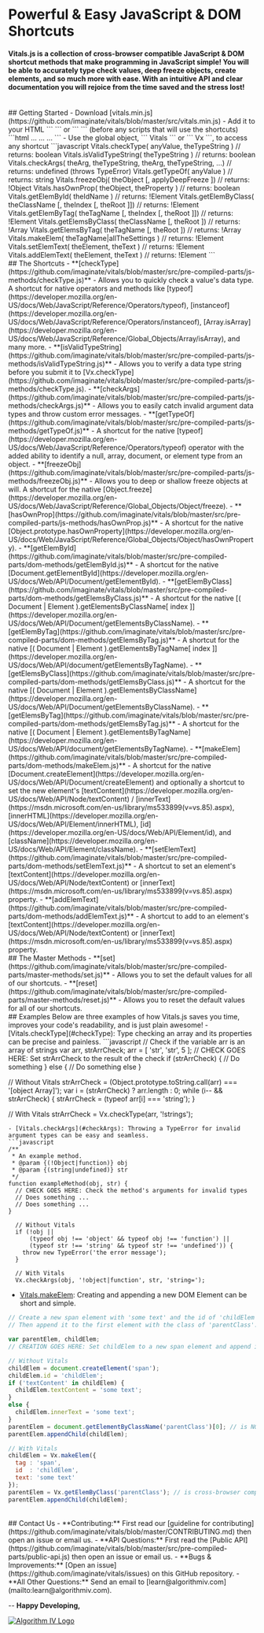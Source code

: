 # Powerful & Easy JavaScript & DOM Shortcuts

#### Vitals.js is a collection of cross-browser compatible JavaScript & DOM shortcut methods that make programming in JavaScript simple! You will be able to accurately type check values, deep freeze objects, create elements, and so much more with ease. With an intuitive API and clear documentation you will rejoice from the time saved and the stress lost!

<br />
## Getting Started
- Download [vitals.min.js](https://github.com/imaginate/vitals/blob/master/src/vitals.min.js)
- Add it to your HTML ``` <head> ``` or ``` <body> ``` (before any scripts that will use the shortcuts)
```html
<html>
    <head>
        ...
        <script src="vitals.min.js"></script>
        ...
    </head>
    <body>...</body>
</html>
```
- Use the global object, ``` Vitals ``` or ``` Vx ```, to access any shortcut
```javascript
Vitals.checkType( anyValue, theTypeString ) // returns: boolean
Vitals.isValidTypeString( theTypeString ) // returns: boolean
Vitals.checkArgs( theArg, theTypeString, theArg, theTypeString, ...) // returns: undefined (throws TypeError)
Vitals.getTypeOf( anyValue ) // returns: string
Vitals.freezeObj( theObject [, applyDeepFreeze ]) // returns: !Object
Vitals.hasOwnProp( theObject, theProperty ) // returns: boolean
Vitals.getElemById( theIdName ) // returns: !Element
Vitals.getElemByClass( theClassName [, theIndex [, theRoot ]]) // returns: !Element
Vitals.getElemByTag( theTagName [, theIndex [, theRoot ]]) // returns: !Element
Vitals.getElemsByClass( theClassName [, theRoot ]) // returns: !Array<!Element>
Vitals.getElemsByTag( theTagName [, theRoot ]) // returns: !Array<!Element>
Vitals.makeElem( theTagName|allTheSettings ) // returns: !Element
Vitals.setElemText( theElement, theText ) // returns: !Element
Vitals.addElemText( theElement, theText ) // returns: !Element
```

<br />
## The Shortcuts
- <a name="checkType"></a>**[checkType](https://github.com/imaginate/vitals/blob/master/src/pre-compiled-parts/js-methods/checkType.js)** - Allows you to quickly check a value's data type. A shortcut for native operators and methods like [typeof](https://developer.mozilla.org/en-US/docs/Web/JavaScript/Reference/Operators/typeof), [instanceof](https://developer.mozilla.org/en-US/docs/Web/JavaScript/Reference/Operators/instanceof), [Array.isArray](https://developer.mozilla.org/en-US/docs/Web/JavaScript/Reference/Global_Objects/Array/isArray), and many more.
- **[isValidTypeString](https://github.com/imaginate/vitals/blob/master/src/pre-compiled-parts/js-methods/isValidTypeString.js)** - Allows you to verify a data type string before you submit it to [Vx.checkType](https://github.com/imaginate/vitals/blob/master/src/pre-compiled-parts/js-methods/checkType.js).
- <a name="checkArgs"></a>**[checkArgs](https://github.com/imaginate/vitals/blob/master/src/pre-compiled-parts/js-methods/checkArgs.js)** - Allows you to easily catch invalid argument data types and throw custom error messages.
- **[getTypeOf](https://github.com/imaginate/vitals/blob/master/src/pre-compiled-parts/js-methods/getTypeOf.js)** - A shortcut for the native [typeof](https://developer.mozilla.org/en-US/docs/Web/JavaScript/Reference/Operators/typeof) operator with the added ability to identify a null, array, document, or element type from an object.
- **[freezeObj](https://github.com/imaginate/vitals/blob/master/src/pre-compiled-parts/js-methods/freezeObj.js)** - Allows you to deep or shallow freeze objects at will. A shortcut for the native [Object.freeze](https://developer.mozilla.org/en-US/docs/Web/JavaScript/Reference/Global_Objects/Object/freeze).
- **[hasOwnProp](https://github.com/imaginate/vitals/blob/master/src/pre-compiled-parts/js-methods/hasOwnProp.js)** - A shortcut for the native [Object.prototype.hasOwnProperty](https://developer.mozilla.org/en-US/docs/Web/JavaScript/Reference/Global_Objects/Object/hasOwnProperty).
- **[getElemById](https://github.com/imaginate/vitals/blob/master/src/pre-compiled-parts/dom-methods/getElemById.js)** - A shortcut for the native [Document.getElementById](https://developer.mozilla.org/en-US/docs/Web/API/Document/getElementById).
- **[getElemByClass](https://github.com/imaginate/vitals/blob/master/src/pre-compiled-parts/dom-methods/getElemsByClass.js)** - A shortcut for the native [( Document | Element ).getElementsByClassName[ index ]](https://developer.mozilla.org/en-US/docs/Web/API/Document/getElementsByClassName).
- **[getElemByTag](https://github.com/imaginate/vitals/blob/master/src/pre-compiled-parts/dom-methods/getElemsByTag.js)** - A shortcut for the native [( Document | Element ).getElementsByTagName[ index ]](https://developer.mozilla.org/en-US/docs/Web/API/document/getElementsByTagName).
- **[getElemsByClass](https://github.com/imaginate/vitals/blob/master/src/pre-compiled-parts/dom-methods/getElemsByClass.js)** - A shortcut for the native [( Document | Element ).getElementsByClassName](https://developer.mozilla.org/en-US/docs/Web/API/Document/getElementsByClassName).
- **[getElemsByTag](https://github.com/imaginate/vitals/blob/master/src/pre-compiled-parts/dom-methods/getElemsByTag.js)** - A shortcut for the native [( Document | Element ).getElementsByTagName](https://developer.mozilla.org/en-US/docs/Web/API/document/getElementsByTagName).
- <a name="makeElem"></a>**[makeElem](https://github.com/imaginate/vitals/blob/master/src/pre-compiled-parts/dom-methods/makeElem.js)** - A shortcut for the native [Document.createElement](https://developer.mozilla.org/en-US/docs/Web/API/Document/createElement) and optionally a shortcut to set the new element's [textContent](https://developer.mozilla.org/en-US/docs/Web/API/Node/textContent) / [innerText](https://msdn.microsoft.com/en-us/library/ms533899(v=vs.85).aspx), [innerHTML](https://developer.mozilla.org/en-US/docs/Web/API/Element/innerHTML), [id](https://developer.mozilla.org/en-US/docs/Web/API/Element/id), and [className](https://developer.mozilla.org/en-US/docs/Web/API/Element/className).
- **[setElemText](https://github.com/imaginate/vitals/blob/master/src/pre-compiled-parts/dom-methods/setElemText.js)** - A shortcut to set an element's [textContent](https://developer.mozilla.org/en-US/docs/Web/API/Node/textContent) or [innerText](https://msdn.microsoft.com/en-us/library/ms533899(v=vs.85).aspx) property.
- **[addElemText](https://github.com/imaginate/vitals/blob/master/src/pre-compiled-parts/dom-methods/addElemText.js)** - A shortcut to add to an element's [textContent](https://developer.mozilla.org/en-US/docs/Web/API/Node/textContent) or [innerText](https://msdn.microsoft.com/en-us/library/ms533899(v=vs.85).aspx) property.

<br />
## The Master Methods
- **[set](https://github.com/imaginate/vitals/blob/master/src/pre-compiled-parts/master-methods/set.js)** - Allows you to set the default values for all of our shortcuts.
- **[reset](https://github.com/imaginate/vitals/blob/master/src/pre-compiled-parts/master-methods/reset.js)** - Allows you to reset the default values for all of our shortcuts.

<br />
## Examples
Below are three examples of how Vitals.js saves you time, improves your code's readability, and is just plain awesome!
- [Vitals.checkType](#checkType): Type checking an array and its properties can be precise and painless.
```javascript
// Check if the variable arr is an array of strings
var arr, strArrCheck;
arr = [ 'str', 'str', 5 ];
// CHECK GOES HERE: Set strArrCheck to the result of the check
if (strArrCheck) {
  // Do something
}
else {
  // Do something else
}

// Without Vitals
strArrCheck = (Object.prototype.toString.call(arr) === '[object Array]');
var i = (strArrCheck) ? arr.length : 0;
while (i-- && strArrCheck) {
  strArrCheck = (typeof arr[i] === 'string');
}

// With Vitals
strArrCheck = Vx.checkType(arr, '!strings');
```
- [Vitals.checkArgs](#checkArgs): Throwing a TypeError for invalid argument types can be easy and seamless.
```javascript
/**
 * An example method.
 * @param {(!Object|function)} obj
 * @param {(string|undefined)} str
 */
function exampleMethod(obj, str) {
  // CHECK GOES HERE: Check the method's arguments for invalid types
  // Does something ...
  // Does something ...
}

  // Without Vitals
  if (!obj ||
      (typeof obj !== 'object' && typeof obj !== 'function') ||
      (typeof str !== 'string' && typeof str !== 'undefined')) {
    throw new TypeError('the error message');
  }

  // With Vitals
  Vx.checkArgs(obj, '!object|function', str, 'string=');
```
- [Vitals.makeElem](#makeElem): Creating and appending a new DOM Element can be short and simple.
```javascript
// Create a new span element with 'some text' and the id of 'childElem'.
// Then append it to the first element with the class of 'parentClass'.

var parentElem, childElem;
// CREATION GOES HERE: Set childElem to a new span element and append it

// Without Vitals
childElem = document.createElement('span');
childElem.id = 'childElem';
if ('textContent' in childElem) {
  childElem.textContent = 'some text';
}
else {
  childElem.innerText = 'some text';
}
parentElem = document.getElementByClassName('parentClass')[0]; // is NOT cross-browser compatible
parentElem.appendChild(childElem);

// With Vitals
childElem = Vx.makeElem({
  tag : 'span',
  id  : 'childElem',
  text: 'some text'
});
parentElem = Vx.getElemByClass('parentClass'); // is cross-browser compatible
parentElem.appendChild(childElem);
```

<br />
## Contact Us
- **Contributing:** First read our [guideline for contributing](https://github.com/imaginate/vitals/blob/master/CONTRIBUTING.md) then open an issue or email us.
- **API Questions:** First read the [Public API](https://github.com/imaginate/vitals/blob/master/src/pre-compiled-parts/public-api.js) then open an issue or email us.
- **Bugs & Improvements:** [Open an issue](https://github.com/imaginate/vitals/issues) on this GitHub repository.
- **All Other Questions:** Send an email to [learn@algorithmiv.com](mailto:learn@algorithmiv.com).
<br />

--
**Happy Developing,**

<a href="http://www.algorithmiv.com/vitals"><img src="http://www.algorithmiv.com/images/aIV-logo.png" alt="Algorithm IV Logo" /></a>